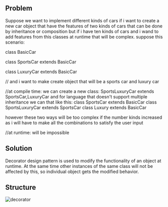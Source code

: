 ## Problem 
Suppose we want to implement different kinds of cars
if i want to create a new car object that have the features of two kinds of cars that can be done by inheritance or composition
but if i have ten kinds of cars and i wand to add features from this classes at runtime that will be complex.
suppose this scenario:

class BasicCar

class SportsCar extends BasicCar

class LuxuryCar extends BasicCar

// and i want to make create object that will be a sports car and luxury car

//at compile time:
we can create a new class: SportsLuxuryCar extends SportsCar,LuxuryCar
and for language that doesn't support multiple inheritance we can that like this:
class SportsCar extends BasicCar
class SportsLuxuryCar extends SportsCar
class Luxury extends BasicCar

however these two ways will be too complex if the number kinds increased as i will have to make all the combinations to satisfy the user input

//at runtime:
will be impossible
## Solution
Decorator design pattern is used to modify the functionality of an object at runtime. At the same time other instances of the same class will not be affected by this, so individual object gets the modified behavior.

## Structure
![decorator](https://github.com/user-attachments/assets/73be97e4-0aaf-4c8f-98d0-b4aa54faa33e)
